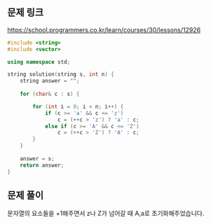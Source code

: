 ## 문제 링크
https://school.programmers.co.kr/learn/courses/30/lessons/12926

```cpp
#include <string>
#include <vector>

using namespace std;

string solution(string s, int n) {
	string answer = "";
	
	for (char& c : s) {

		for (int i = 0; i < n; i++) {
			if (c >= 'a' && c <= 'z')
				c = (++c > 'z') ? 'a' : c;
			else if (c >= 'A' && c <= 'Z')
				c = (++c > 'Z') ? 'A' : c;
		}
	}
	
	answer = s;
	return answer;
}
```

## 문제 풀이
문자열의 요소들을 +1해주면서 z나 Z가 넘어갈 때 A,a로 초기화해주었습니다.
